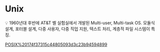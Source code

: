 # Unix

<aside>
💡 1960년대 후반에 AT&T 벨 실험실에서 개발된 Multi-user, Multi-task OS.
모듈식 설계, 포터블 설계, 다중 사용자, 다중 직업 지원, 텍스트 처리, 계층적 파일 시스템이 특징.

</aside>

[POSIX%20174f37315c44805093d3c23b94594899](POSIX%20174f37315c44805093d3c23b94594899)